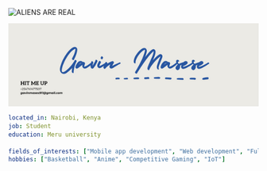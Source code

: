 <p align="left"> <img src="https://komarev.com/ghpvc/?username=poeticjustice1&label=Profile%20views&color=0e75b6&style=flat" alt="ALIENS ARE REAL" /> </p>
 <img alt="Gavin Ondari" align="center" src="https://github.com/gavinmasese/gavinmasese3.0/blob/main/Gavin%20Masese.png">

```yaml
located_in: Nairobi, Kenya
job: Student
education: Meru university

fields_of_interests: ["Mobile app development", "Web development", "Full stack development", "Software engineering"]
hobbies: ["Basketball", "Anime", "Competitive Gaming", "IoT"]
```
